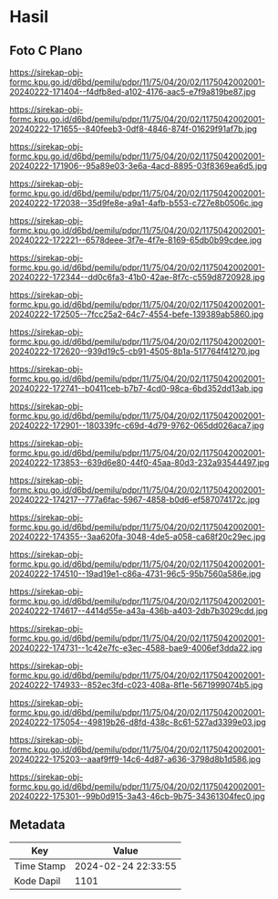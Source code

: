 # Hasil

## Foto C Plano

https://sirekap-obj-formc.kpu.go.id/d6bd/pemilu/pdpr/11/75/04/20/02/1175042002001-20240222-171404--f4dfb8ed-a102-4176-aac5-e7f9a819be87.jpg

https://sirekap-obj-formc.kpu.go.id/d6bd/pemilu/pdpr/11/75/04/20/02/1175042002001-20240222-171655--840feeb3-0df8-4846-874f-01629f91af7b.jpg

https://sirekap-obj-formc.kpu.go.id/d6bd/pemilu/pdpr/11/75/04/20/02/1175042002001-20240222-171906--95a89e03-3e6a-4acd-8895-03f8369ea6d5.jpg

https://sirekap-obj-formc.kpu.go.id/d6bd/pemilu/pdpr/11/75/04/20/02/1175042002001-20240222-172038--35d9fe8e-a9a1-4afb-b553-c727e8b0506c.jpg

https://sirekap-obj-formc.kpu.go.id/d6bd/pemilu/pdpr/11/75/04/20/02/1175042002001-20240222-172221--6578deee-3f7e-4f7e-8169-65db0b99cdee.jpg

https://sirekap-obj-formc.kpu.go.id/d6bd/pemilu/pdpr/11/75/04/20/02/1175042002001-20240222-172344--dd0c6fa3-41b0-42ae-8f7c-c559d8720928.jpg

https://sirekap-obj-formc.kpu.go.id/d6bd/pemilu/pdpr/11/75/04/20/02/1175042002001-20240222-172505--7fcc25a2-64c7-4554-befe-139389ab5860.jpg

https://sirekap-obj-formc.kpu.go.id/d6bd/pemilu/pdpr/11/75/04/20/02/1175042002001-20240222-172620--939d19c5-cb91-4505-8b1a-517764f41270.jpg

https://sirekap-obj-formc.kpu.go.id/d6bd/pemilu/pdpr/11/75/04/20/02/1175042002001-20240222-172741--b0411ceb-b7b7-4cd0-98ca-6bd352dd13ab.jpg

https://sirekap-obj-formc.kpu.go.id/d6bd/pemilu/pdpr/11/75/04/20/02/1175042002001-20240222-172901--180339fc-c69d-4d79-9762-065dd026aca7.jpg

https://sirekap-obj-formc.kpu.go.id/d6bd/pemilu/pdpr/11/75/04/20/02/1175042002001-20240222-173853--639d6e80-44f0-45aa-80d3-232a93544497.jpg

https://sirekap-obj-formc.kpu.go.id/d6bd/pemilu/pdpr/11/75/04/20/02/1175042002001-20240222-174217--777a6fac-5967-4858-b0d6-ef587074172c.jpg

https://sirekap-obj-formc.kpu.go.id/d6bd/pemilu/pdpr/11/75/04/20/02/1175042002001-20240222-174355--3aa620fa-3048-4de5-a058-ca68f20c29ec.jpg

https://sirekap-obj-formc.kpu.go.id/d6bd/pemilu/pdpr/11/75/04/20/02/1175042002001-20240222-174510--19ad19e1-c86a-4731-96c5-95b7560a586e.jpg

https://sirekap-obj-formc.kpu.go.id/d6bd/pemilu/pdpr/11/75/04/20/02/1175042002001-20240222-174617--4414d55e-a43a-436b-a403-2db7b3029cdd.jpg

https://sirekap-obj-formc.kpu.go.id/d6bd/pemilu/pdpr/11/75/04/20/02/1175042002001-20240222-174731--1c42e7fc-e3ec-4588-bae9-4006ef3dda22.jpg

https://sirekap-obj-formc.kpu.go.id/d6bd/pemilu/pdpr/11/75/04/20/02/1175042002001-20240222-174933--852ec3fd-c023-408a-8f1e-5671999074b5.jpg

https://sirekap-obj-formc.kpu.go.id/d6bd/pemilu/pdpr/11/75/04/20/02/1175042002001-20240222-175054--49819b26-d8fd-438c-8c61-527ad3399e03.jpg

https://sirekap-obj-formc.kpu.go.id/d6bd/pemilu/pdpr/11/75/04/20/02/1175042002001-20240222-175203--aaaf9ff9-14c6-4d87-a636-3798d8b1d586.jpg

https://sirekap-obj-formc.kpu.go.id/d6bd/pemilu/pdpr/11/75/04/20/02/1175042002001-20240222-175301--99b0d915-3a43-46cb-9b75-34361304fec0.jpg


## Metadata

| Key        | Value               |
| ---------- | ------------------- |
| Time Stamp | 2024-02-24 22:33:55 |
| Kode Dapil | 1101                |



